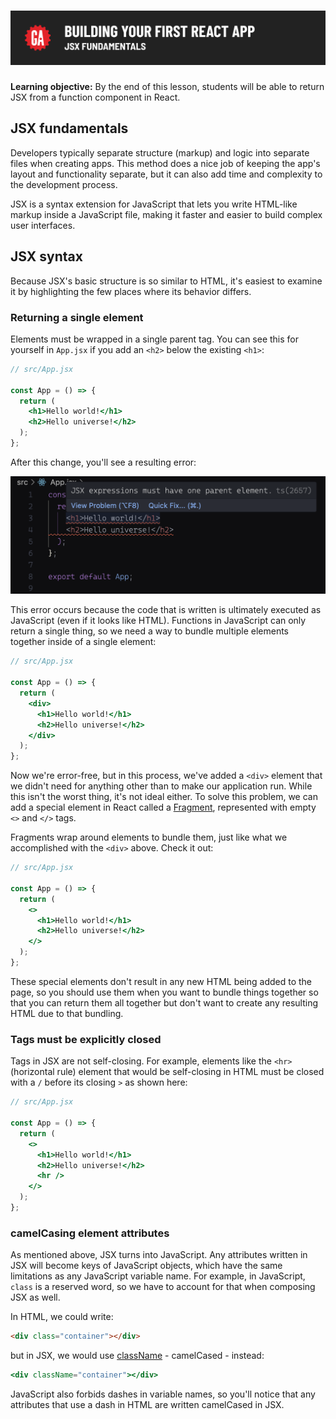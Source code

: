 # ![Building Your First React App - JSX Fundamentals](./assets/hero.png)

**Learning objective:** By the end of this lesson, students will be able to return JSX from a function component in React.

## JSX fundamentals

Developers typically separate structure (markup) and logic into separate files when creating apps. This method does a nice job of keeping the app's layout and functionality separate, but it can also add time and complexity to the development process.

JSX is a syntax extension for JavaScript that lets you write HTML-like markup inside a JavaScript file, making it faster and easier to build complex user interfaces.

## JSX syntax

Because JSX's basic structure is so similar to HTML, it's easiest to examine it by highlighting the few places where its behavior differs.

### Returning a single element

Elements must be wrapped in a single parent tag. You can see this for yourself in `App.jsx` if you add an `<h2>` below the existing `<h1>`:

```jsx
// src/App.jsx

const App = () => {
  return (
    <h1>Hello world!</h1>
    <h2>Hello universe!</h2>
  );
};
```

After this change, you'll see a resulting error:

![An error indicating that JSX expressions must only have a single parent element.](./assets/return-multiple-elements.png)

This error occurs because the code that is written is ultimately executed as JavaScript (even if it looks like HTML). Functions in JavaScript can only return a single thing, so we need a way to bundle multiple elements together inside of a single element:

```jsx
// src/App.jsx

const App = () => {
  return (
    <div>
      <h1>Hello world!</h1>
      <h2>Hello universe!</h2>
    </div>
  );
};
```

Now we're error-free, but in this process, we've added a `<div>` element that we didn't need for anything other than to make our application run. While this isn't the worst thing, it's not ideal either. To solve this problem, we can add a special element in React called a [Fragment](https://react.dev/reference/react/Fragment), represented with empty `<>` and `</>` tags.

Fragments wrap around elements to bundle them, just like what we accomplished with the `<div>` above. Check it out:

```jsx
// src/App.jsx

const App = () => {
  return (
    <>
      <h1>Hello world!</h1>
      <h2>Hello universe!</h2>
    </>
  );
};
```

These special elements don't result in any new HTML being added to the page, so you should use them when you want to bundle things together so that you can return them all together but don't want to create any resulting HTML due to that bundling.

### Tags must be explicitly closed

Tags in JSX are not self-closing. For example, elements like the `<hr>` (horizontal rule) element that would be self-closing in HTML must be closed with a `/` before its closing `>` as shown here:

```jsx
// src/App.jsx

const App = () => {
  return (
    <>
      <h1>Hello world!</h1>
      <h2>Hello universe!</h2>
      <hr />
    </>
  );
};
```

### camelCasing element attributes

As mentioned above, JSX turns into JavaScript. Any attributes written in JSX will become keys of JavaScript objects, which have the same limitations as any JavaScript variable name. For example, in JavaScript, `class` is a reserved word, so we have to account for that when composing JSX as well.

In HTML, we could write:

```html
<div class="container"></div>
```

but in JSX, we would use [className](https://developer.mozilla.org/en-US/docs/Web/API/Element/className#notes) - camelCased - instead:

```jsx
<div className="container"></div>
```

JavaScript also forbids dashes in variable names, so you'll notice that any attributes that use a dash in HTML are written camelCased in JSX.
